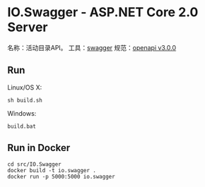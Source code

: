 # IO.Swagger - ASP.NET Core 2.0 Server

名称：活动目录API。   工具：[swagger](http://swagger.io)   规范：[openapi v3.0.0](https://www.openapis.org/)   

## Run

Linux/OS X:

```
sh build.sh
```

Windows:

```
build.bat
```

## Run in Docker

```
cd src/IO.Swagger
docker build -t io.swagger .
docker run -p 5000:5000 io.swagger
```
